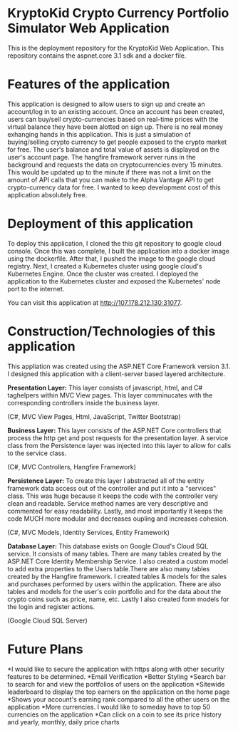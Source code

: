 # KryptoKid Crypto Currency Portfolio Simulator Web Application

This is the deployment repository for the KryptoKid Web Application. This repository contains the aspnet.core 3.1 sdk and a docker file.


# Features of the application

This application is designed to allow users to sign up and create an account/log in to an existing account. Once an account has been created,
users can buy/sell crypto-currencies based on real-time prices with the virtual balance they have been alotted on sign up. There is no real 
money exhanging hands in this application. This is just a simulation of buying/selling crypto currency to get people exposed to the crypto market 
for free. The user's balance and total value of assets is displayed on the user's account page. The hangfire framework server runs in the background 
and requests the data on cryptocurrencies every 15 minutes. This would be updated up to the minute if there was not a limit on the amount of API calls 
that you can make to the Alpha Vantage API to get crypto-currency data for free. I wanted to keep development cost of this application absolutely free.


# Deployment of this application

To deploy this application, I cloned the this git repository to google cloud console. Once this was complete, I built the application into 
a docker image using the dockerfile. After that, I pushed the image to the google cloud registry. Next, I created a Kubernetes cluster 
using google cloud's Kubernetes Engine. Once the cluster was created. I deployed the application to the Kubernetes cluster and exposed the
Kubernetes' node port to the internet. 


You can visit this application at http://107.178.212.130:31077.


# Construction/Technologies of this application


This appliation was created using the ASP.NET Core Framework version 3.1. I designed this application with a client-server based 
layered architecture. 


**Presentation Layer:**
This layer consists of javascript, html, and C# taghelpers within MVC View pages. This layer comminucates with the corresponding 
controllers inside the business layer.

(C#, MVC View Pages, Html, JavaScript, Twitter Bootstrap)


**Business Layer:**
This layer consists of the ASP.NET Core controllers that process the http get and post requests for the presentation layer. A service 
class from the Persistence layer was injected into this layer to allow for calls to the service class.

(C#, MVC Controllers, Hangfire Framework)


**Persistence Layer:**
To create this layer I abstracted all of the entity framework data access out of the controller and put it into a "services" class.
This was huge because it keeps the code with the controller very clean and readable. Service method names are very descriptive and 
commented for easy readability. Lastly, and most importantly it keeps the code MUCH more modular and decreases oupling and increases 
cohesion.

(C#, MVC Models, Identity Services, Entity Framework)


**Database Layer:**
This database exists on Google Cloud's Cloud SQL service. It consists of many tables. There are many tables created by the ASP.NET Core Identity
Membership Service. I also created a custom model to add extra properties to the Users table.There are also many tables created by the Hangfire 
framework. I created tables & models for the sales and purchases performed by users within the application. There are also tables and models
for the user's coin portfolio and for the data about the crypto coins such as price, name, etc. Lastly I also created form models for the login and
register actions.

(Google Cloud SQL Server)


# Future Plans
*I would like to secure the application with https along with other security features to be determined.
*Email Verification
*Better Styling
*Search bar to search for and view the portfolios of users on the application
*Sitewide leaderboard to display the top earners on the application on the home page
*Shows your account's earning rank compared to all the other users on the application
*More currencies. I would like to someday have to top 50 currencies on the application
*Can click on a coin to see its price history and yearly, monthly, daily price charts

